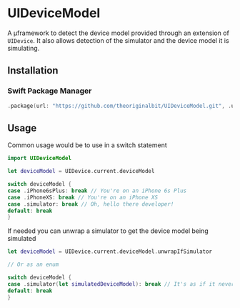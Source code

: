 # UIDeviceModel

A µframework to detect the device model provided through an extension of `UIDevice`. It also allows detection of the simulator and the device model it is simulating.

## Installation

### Swift Package Manager

```swift
.package(url: "https://github.com/theoriginalbit/UIDeviceModel.git", .upToNextMajor(from: "3.0.0"))
```

## Usage

Common usage would be to use in a switch statement

```swift
import UIDeviceModel

let deviceModel = UIDevice.current.deviceModel

switch deviceModel {
case .iPhone6sPlus: break // You're on an iPhone 6s Plus
case .iPhoneXS: break // You're on an iPhone XS
case .simulator: break // Oh, hello there developer!
default: break
}
```

If needed you can unwrap a simulator to get the device model being simulated

```swift
let deviceModel = UIDevice.current.deviceModel.unwrapIfSimulator

// Or as an enum

switch deviceModel {
case .simulator(let simulatedDeviceModel): break // It's as if it never happened
default: break
}
```
